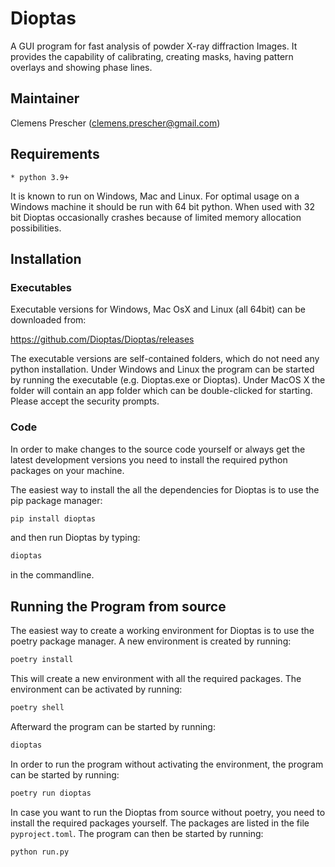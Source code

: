 Dioptas
======

A GUI program for fast analysis of powder X-ray diffraction Images. It provides the capability of calibrating, 
creating masks, having pattern overlays and showing phase lines.

Maintainer
----------

Clemens Prescher (clemens.prescher@gmail.com)

Requirements
------------
    * python 3.9+

It is known to run on Windows, Mac and Linux. For optimal usage on a Windows machine it should be run with 64 bit
python. When used with 32 bit Dioptas occasionally crashes because of limited memory allocation possibilities.

Installation
------------

### Executables

Executable versions for Windows, Mac OsX and Linux (all 64bit) can be downloaded from:

https://github.com/Dioptas/Dioptas/releases

The executable versions are self-contained folders, which do not need any python installation. Under Windows and Linux 
the program can be started by running the executable (e.g. Dioptas.exe or Dioptas). Under MacOS X the folder will 
contain an app folder which can be double-clicked for starting. Please accept the security prompts.

### Code

In order to make changes to the source code yourself or always get the latest development versions you need to install
the required python packages on your machine.

The easiest way to install the all the dependencies for Dioptas is to use the pip package manager:

```bash
pip install dioptas
```

and then run Dioptas by typing:
```bash
dioptas
```
in the commandline.


Running the Program from source
-------------------------------

The easiest way to create a working environment for Dioptas is to use the poetry package manager. A new environment is 
created by running:

```bash
poetry install
```

This will create a new environment with all the required packages. The environment can be activated by running:

```bash 
poetry shell
```

Afterward the program can be started by running:

```bash
dioptas
```

In order to run the program without activating the environment, the program can be started by running:

```bash
poetry run dioptas
```

In case you want to run the Dioptas from source without poetry, you need to install the required packages yourself. 
The packages are listed in the file `pyproject.toml`. The program can then be started by running:

```bash
python run.py
```
